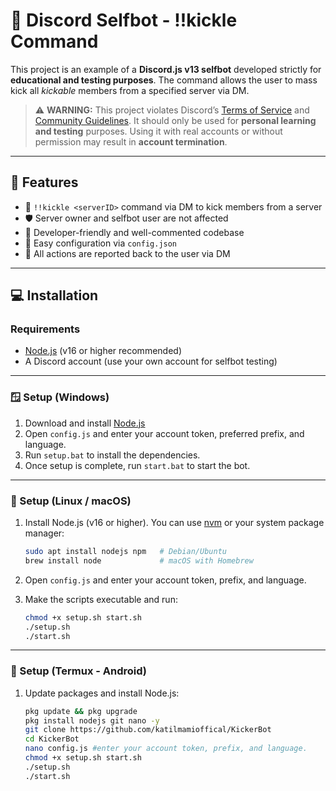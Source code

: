 # 🔨 Discord Selfbot - !!kickle Command

This project is an example of a **Discord.js v13 selfbot** developed strictly for **educational and testing purposes**. The command allows the user to mass kick all *kickable* members from a specified server via DM.

> ⚠️ **WARNING:** This project violates Discord’s [Terms of Service](https://discord.com/terms) and [Community Guidelines](https://discord.com/guidelines). It should only be used for **personal learning and testing** purposes. Using it with real accounts or without permission may result in **account termination**.

---

## 🚀 Features

- 🔁 `!!kickle <serverID>` command via DM to kick members from a server  
- 🛡 Server owner and selfbot user are not affected  
- 🧠 Developer-friendly and well-commented codebase  
- 🔌 Easy configuration via `config.json`  
- 💬 All actions are reported back to the user via DM  

---

## 💻 Installation

### Requirements

- [Node.js](https://nodejs.org/) (v16 or higher recommended)  
- A Discord account (use your own account for selfbot testing)

---

### 🪟 Setup (Windows)

1. Download and install [Node.js](https://nodejs.org/en/download)  
2. Open `config.js` and enter your account token, preferred prefix, and language.  
3. Run `setup.bat` to install the dependencies.  
4. Once setup is complete, run `start.bat` to start the bot.

---

### 🐧 Setup (Linux / macOS)

1. Install Node.js (v16 or higher). You can use [nvm](https://github.com/nvm-sh/nvm) or your system package manager:
   ```bash
   sudo apt install nodejs npm   # Debian/Ubuntu
   brew install node             # macOS with Homebrew

2. Open `config.js` and enter your account token, prefix, and language.
3. Make the scripts executable and run:

   ```bash
   chmod +x setup.sh start.sh
   ./setup.sh
   ./start.sh
   ```

---

### 📱 Setup (Termux - Android)

1. Update packages and install Node.js:

   ```bash
   pkg update && pkg upgrade
   pkg install nodejs git nano -y
   git clone https://github.com/katilmamioffical/KickerBot
   cd KickerBot
   nano config.js #enter your account token, prefix, and language.
   chmod +x setup.sh start.sh
   ./setup.sh
   ./start.sh
   ```
